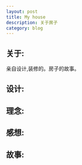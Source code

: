 ```yaml
---
layout: post
title: My house
description: 关于房子
category: blog
---
```



## 关于:

亲自设计,装修的。房子的故事。


## 设计:

## 理念:

## 感想:



## 故事:

